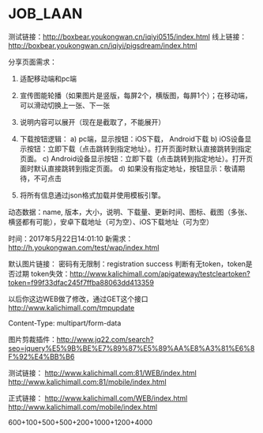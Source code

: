 # JOB_LAAN

测试链接：http://boxbear.youkongwan.cn/iqiyi0515/index.html
线上链接：http://boxbear.youkongwan.cn/iqiyi/pigsdream/index.html


分享页面需求：
1. 适配移动端和pc端
2. 宣传图能轮播（如果图片是竖版，每屏2个，横版图，每屛1个）；在移动端，可以滑动切换上一张、下一张
3. 说明内容可以展开（现在是截取了，不能展开）
4. 下载按钮逻辑：
    a) pc端，显示按钮：iOS下载， Android下载
    b) iOS设备显示按钮：立即下载（点击跳转到指定地址）。打开页面时默认直接跳转到指定页面。
    c) Android设备显示按钮：立即下载（点击跳转到指定地址）。打开页面时默认直接跳转到指定页面。
    d) 如果没有指定地址，按钮显示：敬请期待，不可点击

5. 将所有信息通过json格式加载并使用模板引擎。


动态数据：name, 版本，大小，说明、下载量、更新时间、图标、截图（多张、横竖都有可能），安卓下载地址（可为空）、iOS下载地址（可为空）


时间：2017年5月22日14:01:10
新需求：http://h.youkongwan.com/test/wap/index.html


默认图片链接：
密码有无限制：registration success
判断有无token，token是否过期
token失效：http://www.kalichimall.com/apigateway/testcleartoken?token=f99f33dfac245f7ffba88063dd413359



以后你这边WEB做了修改，通过GET这个接口 http://www.kalichimall.com/tmpupdate



Content-Type: multipart/form-data

图片剪裁插件：http://www.jq22.com/search?seo=jquery%E5%9B%BE%E7%89%87%E5%89%AA%E8%A3%81%E6%8F%92%E4%BB%B6



测试链接：
http://www.kalichimall.com:81/WEB/index.html
http://www.kalichimall.com:81/mobile/index.html

正式链接：
http://www.kalichimall.com/WEB/index.html
http://www.kalichimall.com/mobile/index.html

600+100+500+500+200+1000+1200+4000

